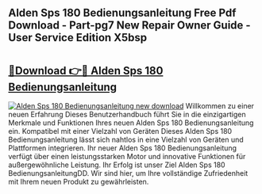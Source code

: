 ## Alden Sps 180 Bedienungsanleitung Free Pdf Download - Part-pg7 New Repair Owner Guide - User Service Edition X5bsp

# <h2><a href="http://df454e.blite.top/?on=Alden+Sps+180+Bedienungsanleitung">🔗Download 👉🔴 Alden Sps 180 Bedienungsanleitung</a></h2>

[![Alden Sps 180 Bedienungsanleitung new download](https://i.imgur.com/lujVjoI.png)](http://df454e.blite.top/?on=Alden+Sps+180+Bedienungsanleitung)
Willkommen zu einer neuen Erfahrung Dieses Benutzerhandbuch führt Sie in die einzigartigen Merkmale und Funktionen Ihres neuen Alden Sps 180 Bedienungsanleitung ein. Kompatibel mit einer Vielzahl von Geräten Dieses Alden Sps 180 Bedienungsanleitung lässt sich nahtlos in eine Vielzahl von Geräten und Plattformen integrieren. Ihr neuer Alden Sps 180 Bedienungsanleitung verfügt über einen leistungsstarken Motor und innovative Funktionen für außergewöhnliche Leistung. Ihr Erfolg ist unser Ziel Alden Sps 180 BedienungsanleitungDD. Wir sind hier, um Ihre vollständige Zufriedenheit mit Ihrem neuen Produkt zu gewährleisten.
